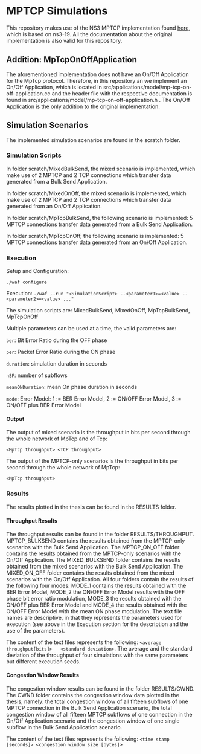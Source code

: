 # MPTCP Simulations

This repository makes use of the NS3 MPTCP implementation found [here](https://github.com/mkheirkhah/amp), which is based on ns3-19.
All the documentation about the original implementation is also valid for this repository.

## Addition: MpTcpOnOffApplication
The aforementioned implementation does not have an On/Off Application for the MpTcp protocol. Therefore, in this repository an we implement an On/Off Application, which is located in src/applications/model/mp-tcp-on-off-application.cc and the header file with the respective documentation is found in src/applications/model/mp-tcp-on-off-application.h . The On/Off Application is the only addition to the original implementation.

## Simulation Scenarios
The implemented simulation scenarios are found in the scratch folder.

### Simulation Scripts
In folder scratch/MixedBulkSend, the mixed scenario is implemented, which make use of 2 MPTCP and 2 TCP connections which transfer data generated from a Bulk Send Application.

In folder scratch/MixedOnOff, the mixed scenario is implemented, which make use of 2 MPTCP and 2 TCP connections which transfer data generated from an On/Off Application.
 
In folder scratch/MpTcpBulkSend, the following scenario is implemented: 5 MPTCP connections transfer data generated from a Bulk Send Application.

In folder scratch/MpTcpOnOff, the following scenario is implemented: 5 MPTCP connections transfer data generated from an On/Off Application.

### Execution
Setup and Configuration:

````./waf configure````

Execution:
````./waf --run "<SimulationScript> --<parameter1>=<value> --<parameter2>=<value> ..."````

The simulation scripts are: MixedBulkSend, MixedOnOff, MpTcpBulkSend, MpTcpOnOff

Multiple parameters can be used at a time, the valid parameters are:

````ber````: Bit Error Ratio during the OFF phase

````per````: Packet Error Ratio during the ON phase

````duration````: simulation duration in seconds

````nSF````: number of subflows

````meanONDuration````: mean On phase duration in seconds

````mode````: Error Model: 1 := BER Error Model, 2 := ON/OFF Error Model, 3 := ON/OFF plus BER Error Model

#### Output
The output of mixed scenario is the throughput in bits per second through the whole network of MpTcp and of Tcp:

````<MpTcp throughput> <TCP throughput> ````

The output of the MPTCP-only scenarios is the throughput in bits per second through the whole network of MpTcp:

````<MpTcp throughput> ````

### Results
The results plotted in the thesis can be found in the RESULTS folder.
#### Throughput Results
The throughput results can be found in the folder RESULTS/THROUGHPUT. MPTCP_BULKSEND contains the results obtained from the MPTCP-only scenarios with 
the Bulk Send Application. The MPTCP_ON_OFF folder contains the results obtained from the MPTCP-only scenarios with the On/Off Application. 
The MIXED_BULKSEND folder contains the results obtained from the mixed scenarios with the Bulk Send Application. The MIXED_ON_OFF folder contains the results obtained
from the mixed scenarios with the On/Off Application. All four folders contain the results of the following four modes: MODE_1 contains the results obtained with the BER Error Model, MODE_2 the ON/OFF Error Model 
results with the OFF phase bit error ratio modulation, MODE_3 the results obtained with the ON/OFF plus BER Error Model and
MODE_4 the results obtained with the ON/OFF Error Model with the mean ON phase modulation. The text file names are descriptive, in that 
they represents the parameters used for execution (see above in the Execution section for the description and the use of the parameters).

The content of the text files represents the following: ````<average throughput[bits]>   <standard deviation>````.
The average and the standard deviation of the throughput of four simulations with the same parameters but different execution seeds.
#### Congestion Window Results
The congestion window results can be found in the folder RESULTS/CWND. The CWND folder contains the congestion window data plotted in the thesis, namely: 
the total congestion window of all fifteen subflows of one MPTCP connection in the Bulk Send Application scenario, the total congestion window of all fifteen
 MPTCP subflows of one connection in the On/Off Application scenario and the congestion window of one single subflow in the Bulk Send Application
scenario.

The content of the text files represents the following: ````<time stamp [seconds]> <congestion window size [bytes]>````




